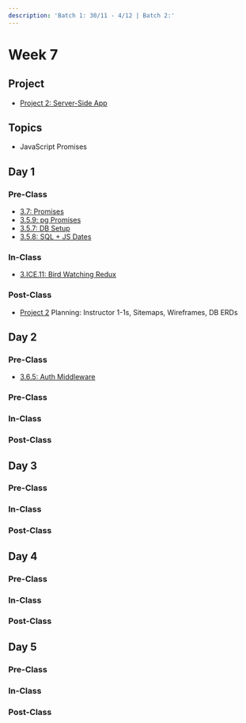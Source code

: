 ```yaml
---
description: 'Batch 1: 30/11 - 4/12 | Batch 2:'
---
```


# Week 7

## Project

* [Project 2: Server-Side App](../../projects/project-2-server-side-app.md)

## Topics

* JavaScript Promises

## Day 1

### Pre-Class

* [3.7: Promises](../../3-back-end-application/3.7-promises.md)
* [3.5.9: pg Promises](../../3-back-end-application/3.5-sql-applications/3.5.9-pg-promises.md)
* [3.5.7: DB Setup](../../3-back-end-application/3.5-sql-applications/3.5.7-database-setup.md)
* [3.5.8: SQL + JS Dates](../../3-back-end-application/3.5-sql-applications/3.5.8-sql-+-js-dates.md)

### In-Class

* [3.ICE.11: Bird Watching Redux](../../3-back-end-application/3.ice-in-class-exercises/3.ice.11-bird-watching-redux.md)

### Post-Class

* [Project 2](../../projects/project-2-server-side-app.md) Planning: Instructor 1-1s, Sitemaps, Wireframes, DB ERDs

## Day 2

### Pre-Class

* [3.6.5: Auth Middleware](../../3-back-end-application/3.6-authentication/3.6.5-user-auth-w-middleware.md)

### Pre-Class

### In-Class

### Post-Class

## Day 3

### Pre-Class

### In-Class

### Post-Class

## Day 4

### Pre-Class

### In-Class

### Post-Class

## Day 5

### Pre-Class

### In-Class

### Post-Class

